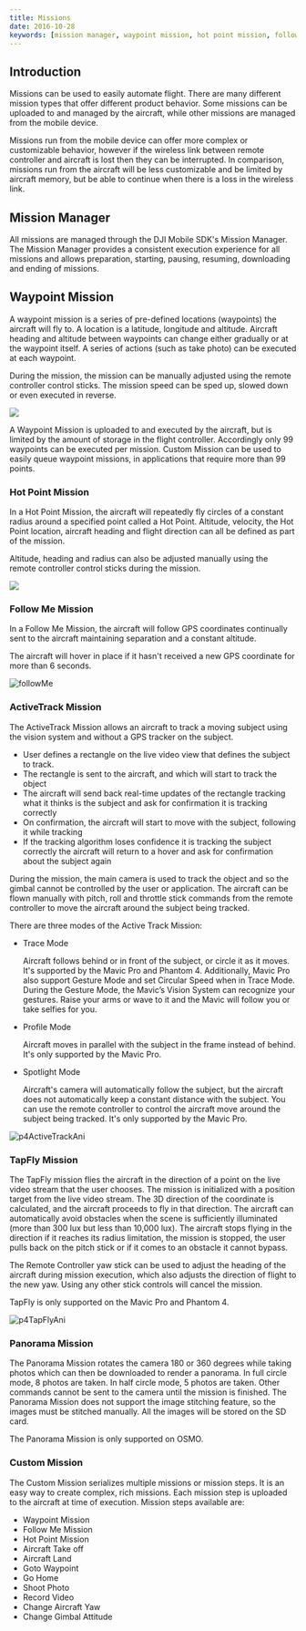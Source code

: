 ```yaml
---
title: Missions
date: 2016-10-28
keywords: [mission manager, waypoint mission, hot point mission, follow me mission, activeTrack mission, tapFly mission, panorama mission, custom mission]
---
```


## Introduction

Missions can be used to easily automate flight. There are many different mission types that offer different product behavior. Some missions can be uploaded to and managed by the aircraft, while other missions are managed from the mobile device.

Missions run from the mobile device can offer more complex or customizable behavior, however if the wireless link between remote controller and aircraft is lost then they can be interrupted. In comparison, missions run from the aircraft will be less customizable and be limited by aircraft memory, but be able to continue when there is a loss in the wireless link.


## Mission Manager

All missions are managed through the DJI Mobile SDK's Mission Manager. The Mission Manager provides a consistent execution experience for all missions and allows preparation, starting, pausing, resuming, downloading and ending of missions.


## Waypoint Mission

A waypoint mission is a series of pre-defined locations (waypoints) the aircraft will fly to. A location is a latitude, longitude and altitude. Aircraft heading and altitude between waypoints can change either gradually or at the waypoint itself. A series of actions (such as take photo) can be executed at each waypoint.

During the mission, the mission can be manually adjusted using the remote controller control sticks. The mission speed can be sped up, slowed down or even executed in reverse. 

![](../images/component-guide/waypoints.gif)

A Waypoint Mission is uploaded to and executed by the aircraft, but is limited by the amount of storage in the flight controller. Accordingly only 99 waypoints can be executed per mission. Custom Mission can be used to easily queue waypoint missions, in applications that require more than 99 points.

### Hot Point Mission

In a Hot Point Mission, the aircraft will repeatedly fly circles of a constant radius around a specified point called a Hot Point. Altitude, velocity, the Hot Point location, aircraft heading and flight direction can all be defined as part of the mission.

Altitude, heading and radius can also be adjusted manually using the remote controller control sticks during the mission.

![](../images/component-guide/hotPoint.gif)


### Follow Me Mission

In a Follow Me Mission, the aircraft will follow GPS coordinates continually sent to the aircraft maintaining separation and a constant altitude.

The aircraft will hover in place if it hasn't received a new GPS coordinate for more than 6 seconds. 

![followMe](../images/component-guide/followMe.gif)

### ActiveTrack Mission

The ActiveTrack Mission allows an aircraft to track a moving subject using the vision system and without a GPS tracker on the subject. 

* User defines a rectangle on the live video view that defines the subject to track.
* The rectangle is sent to the aircraft, and which will start to track the object
* The aircraft will send back real-time updates of the rectangle tracking what it thinks is the subject and ask for confirmation it is tracking correctly
* On confirmation, the aircraft will start to move with the subject, following it while tracking
* If the tracking algorithm loses confidence it is tracking the subject correctly the aircraft will return to a hover and ask for confirmation about the subject again

During the mission, the main camera is used to track the object and so the gimbal cannot be controlled by the user or application. The aircraft can be flown manually with pitch, roll and throttle stick commands from the remote controller to move the aircraft around the subject being tracked.

There are three modes of the Active Track Mission:

- Trace Mode

  Aircraft follows behind or in front of the subject, or circle it as it moves. It's supported by the Mavic Pro and Phantom 4. Additionally, Mavic Pro also support Gesture Mode and set Circular Speed when in Trace Mode. During the Gesture Mode, the Mavic’s Vision System can recognize your gestures. Raise your arms or wave to it and the Mavic will follow you or take selfies for you.
  
- Profile Mode

  Aircraft moves in parallel with the subject in the frame instead of behind. It's only supported by the Mavic Pro.

- Spotlight Mode

  Aircraft's camera will automatically follow the subject, but the aircraft does not automatically keep a constant distance with the subject. You can use the remote controller to control the aircraft move around the subject being tracked. It's only supported by the Mavic Pro.

![p4ActiveTrackAni](../images/component-guide/p4ActiveTrackAni.gif)

### TapFly Mission

The TapFly mission flies the aircraft in the direction of a point on the live video stream that the user chooses. The mission is initialized with a position target from the live video stream. The 3D direction of the coordinate is calculated, and the aircraft proceeds to fly in that direction. The aircraft can automatically avoid obstacles when the scene is sufficiently illuminated (more than 300 lux but less than 10,000 lux). The aircraft stops flying in the direction if it reaches its radius limitation, the mission is stopped, the user pulls back on the pitch stick or if it comes to an obstacle it cannot bypass. 

The Remote Controller yaw stick can be used to adjust the heading of the aircraft during mission execution, which also adjusts the direction of flight to the new yaw. Using any other stick controls will cancel the mission.

TapFly is only supported on the Mavic Pro and Phantom 4.

![p4TapFlyAni](../images/component-guide/p4TapFlyAni.gif)

### Panorama Mission

The Panorama Mission rotates the camera 180 or 360 degrees while taking photos which can then be downloaded to render a panorama. In full circle mode, 8 photos are taken. In half circle mode, 5 photos are taken. Other commands cannot be sent to the camera until the mission is finished. The Panorama Mission does not support the image stitching feature, so the images must be stitched manually. All the images will be stored on the SD card.

The Panorama Mission is only supported on OSMO. 

### Custom Mission

The Custom Mission serializes multiple missions or mission steps. It is an easy way to create complex, rich missions. Each mission step is uploaded to the aircraft at time of execution. Mission steps available are:

* Waypoint Mission
* Follow Me Mission
* Hot Point Mission
* Aircraft Take off
* Aircraft Land
* Goto Waypoint
* Go Home
* Shoot Photo
* Record Video
* Change Aircraft Yaw
* Change Gimbal Attitude


